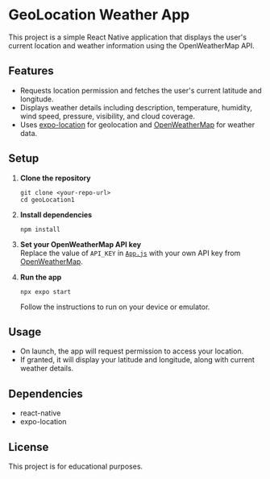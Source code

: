 # GeoLocation Weather App

This project is a simple React Native application that displays the user's current location and weather information using the OpenWeatherMap API.

## Features

- Requests location permission and fetches the user's current latitude and longitude.
- Displays weather details including description, temperature, humidity, wind speed, pressure, visibility, and cloud coverage.
- Uses [expo-location](https://docs.expo.dev/versions/latest/sdk/location/) for geolocation and [OpenWeatherMap](https://openweathermap.org/) for weather data.

## Setup

1. **Clone the repository**  
   ```
   git clone <your-repo-url>
   cd geoLocation1
   ```

2. **Install dependencies**  
   ```
   npm install
   ```

3. **Set your OpenWeatherMap API key**  
   Replace the value of `API_KEY` in [`App.js`](App.js) with your own API key from [OpenWeatherMap](https://openweathermap.org/api).

4. **Run the app**  
   ```
   npx expo start
   ```
   Follow the instructions to run on your device or emulator.

## Usage

- On launch, the app will request permission to access your location.
- If granted, it will display your latitude and longitude, along with current weather details.

## Dependencies

- react-native
- expo-location

## License

This project is for educational purposes.
